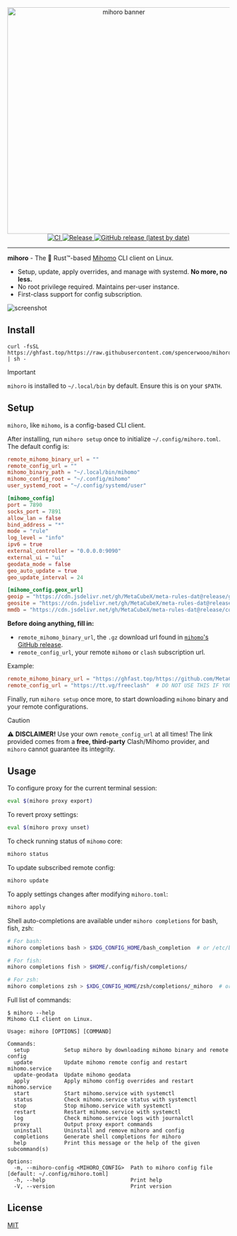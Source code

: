 <div align="center">
  <div><img src="https://github.com/user-attachments/assets/b292facf-b4d0-4087-b33c-e9ffba061e73" alt="mihoro banner" width="512" /></div>

  <a href="https://github.com/spencerwooo/mihoro/actions/workflows/ci.yml">
    <img src="https://github.com/spencerwooo/mihoro/actions/workflows/ci.yml/badge.svg" alt="CI">
  </a>
  <a href="https://github.com/spencerwooo/mihoro/actions/workflows/release.yml">
    <img src="https://github.com/spencerwooo/mihoro/actions/workflows/release.yml/badge.svg" alt="Release">
  </a>
  <a href="https://github.com/spencerwooo/mihoro/releases/latest">
    <img src="https://img.shields.io/github/v/release/spencerwooo/mihoro" alt="GitHub release (latest by date)">
  </a>
</div>

---

**mihoro** - The 🦀 Rust™-based [Mihomo](https://github.com/MetaCubeX/mihomo) CLI client on Linux.

* Setup, update, apply overrides, and manage with systemd. **No more, no less.**
* No root privilege required. Maintains per-user instance.
* First-class support for config subscription.

![screenshot](https://github.com/user-attachments/assets/f1120e69-650e-4714-9f57-2fe793115d13)

## Install

```shell
curl -fsSL https://ghfast.top/https://raw.githubusercontent.com/spencerwooo/mihoro/main/install.sh | sh -
```

> [!IMPORTANT]
> `mihoro` is installed to `~/.local/bin` by default. Ensure this is on your `$PATH`.

## Setup

`mihoro`, like `mihomo`, is a config-based CLI client.

After installing, run `mihoro setup` once to initialize `~/.config/mihoro.toml`. The default config is:

```toml
remote_mihomo_binary_url = ""
remote_config_url = ""
mihomo_binary_path = "~/.local/bin/mihomo"
mihomo_config_root = "~/.config/mihomo"
user_systemd_root = "~/.config/systemd/user"

[mihomo_config]
port = 7890
socks_port = 7891
allow_lan = false
bind_address = "*"
mode = "rule"
log_level = "info"
ipv6 = true
external_controller = "0.0.0.0:9090"
external_ui = "ui"
geodata_mode = false
geo_auto_update = true
geo_update_interval = 24

[mihomo_config.geox_url]
geoip = "https://cdn.jsdelivr.net/gh/MetaCubeX/meta-rules-dat@release/geoip.dat"
geosite = "https://cdn.jsdelivr.net/gh/MetaCubeX/meta-rules-dat@release/geosite.dat"
mmdb = "https://cdn.jsdelivr.net/gh/MetaCubeX/meta-rules-dat@release/country.mmdb"
```

**Before doing anything, fill in:**

* `remote_mihomo_binary_url`, the `.gz` download url found in [`mihomo`'s GitHub release](https://github.com/MetaCubeX/mihomo/releases/latest).
* `remote_config_url`, your remote `mihomo` or `clash` subscription url.

Example:

```toml
remote_mihomo_binary_url = "https://ghfast.top/https://github.com/MetaCubeX/mihomo/releases/download/v1.19.2/mihomo-linux-amd64-v1.19.2.gz"
remote_config_url = "https://tt.vg/freeclash"  # DO NOT USE THIS IF YOU CAN!
```

Finally, run `mihoro setup` once more, to start downloading `mihomo` binary and your remote configurations.

> [!CAUTION]
>
> :warning: **DISCLAIMER!** Use your own `remote_config_url` at all times! The link provided comes from a **free, third-party** Clash/Mihomo provider, and `mihoro` cannot guarantee its integrity.

## Usage

To configure proxy for the current terminal session:

```bash
eval $(mihoro proxy export)
```

To revert proxy settings:

```bash
eval $(mihoro proxy unset)
```

To check running status of `mihomo` core:

```bash
mihoro status
```

To update subscribed remote config:

```bash
mihoro update
```

To apply settings changes after modifying `mihoro.toml`:

```bash
mihoro apply
```

Shell auto-completions are available under `mihoro completions` for bash, fish, zsh:

```bash
# For bash:
mihoro completions bash > $XDG_CONFIG_HOME/bash_completion  # or /etc/bash_completion.d/mihoro

# For fish:
mihoro completions fish > $HOME/.config/fish/completions/

# For zsh:
mihoro completions zsh > $XDG_CONFIG_HOME/zsh/completions/_mihoro  # or to one of your $fpath directories
```

Full list of commands:

```console
$ mihoro --help
Mihomo CLI client on Linux.

Usage: mihoro [OPTIONS] [COMMAND]

Commands:
  setup           Setup mihoro by downloading mihomo binary and remote config
  update          Update mihomo remote config and restart mihomo.service
  update-geodata  Update mihomo geodata
  apply           Apply mihomo config overrides and restart mihomo.service
  start           Start mihomo.service with systemctl
  status          Check mihomo.service status with systemctl
  stop            Stop mihomo.service with systemctl
  restart         Restart mihomo.service with systemctl
  log             Check mihomo.service logs with journalctl
  proxy           Output proxy export commands
  uninstall       Uninstall and remove mihoro and config
  completions     Generate shell completions for mihoro
  help            Print this message or the help of the given subcommand(s)

Options:
  -m, --mihoro-config <MIHORO_CONFIG>  Path to mihoro config file [default: ~/.config/mihoro.toml]
  -h, --help                           Print help
  -V, --version                        Print version
```

## License

[MIT](LICENSE)
